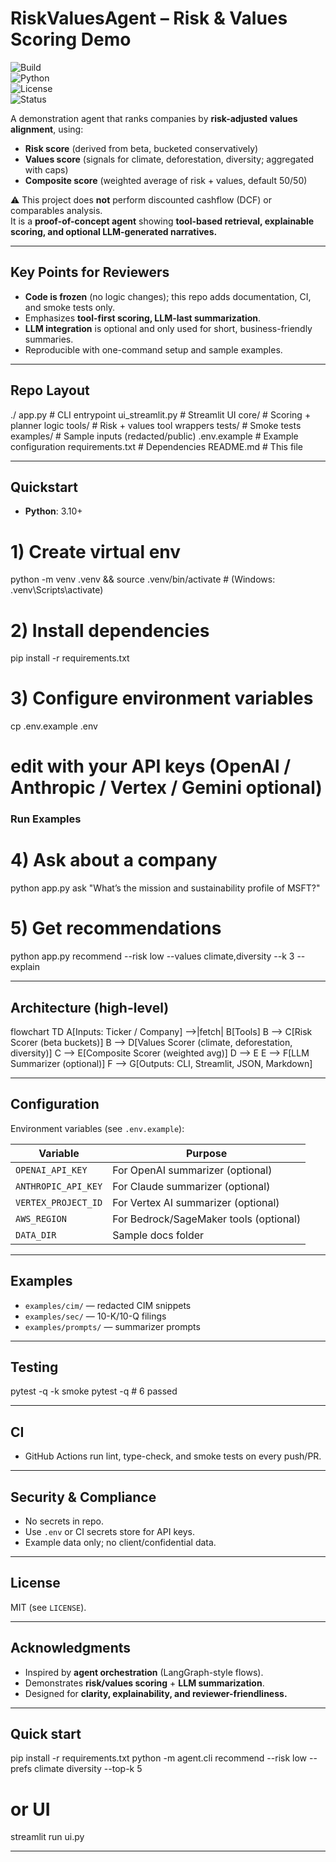 # RiskValuesAgent – Risk & Values Scoring Demo

![Build](https://img.shields.io/badge/CI-GitHub_Actions-informational)  
![Python](https://img.shields.io/badge/Python-3.10%2B-blue)  
![License](https://img.shields.io/badge/License-MIT-green)  
![Status](https://img.shields.io/badge/Status-Demo-lightgrey)  

A demonstration agent that ranks companies by **risk-adjusted values alignment**, using:  
- **Risk score** (derived from beta, bucketed conservatively)  
- **Values score** (signals for climate, deforestation, diversity; aggregated with caps)  
- **Composite score** (weighted average of risk + values, default 50/50)  

⚠️ This project does **not** perform discounted cashflow (DCF) or comparables analysis.  
It is a **proof-of-concept agent** showing **tool-based retrieval, explainable scoring, and optional LLM-generated narratives.**  

---

## Key Points for Reviewers
- **Code is frozen** (no logic changes); this repo adds documentation, CI, and smoke tests only.  
- Emphasizes **tool-first scoring, LLM-last summarization**.  
- **LLM integration** is optional and only used for short, business-friendly summaries.  
- Reproducible with one-command setup and sample examples.  

---

## Repo Layout
./
  app.py                # CLI entrypoint
  ui_streamlit.py       # Streamlit UI
  core/                 # Scoring + planner logic
  tools/                # Risk + values tool wrappers
  tests/                # Smoke tests
  examples/             # Sample inputs (redacted/public)
  .env.example          # Example configuration
  requirements.txt      # Dependencies
  README.md             # This file

---

## Quickstart
- **Python**: 3.10+  

# 1) Create virtual env
python -m venv .venv && source .venv/bin/activate  # (Windows: .venv\Scripts\activate)

# 2) Install dependencies
pip install -r requirements.txt

# 3) Configure environment variables
cp .env.example .env
# edit with your API keys (OpenAI / Anthropic / Vertex / Gemini optional)

### Run Examples
# 4) Ask about a company
python app.py ask "What’s the mission and sustainability profile of MSFT?"

# 5) Get recommendations
python app.py recommend --risk low --values climate,diversity --k 3 --explain

---

## Architecture (high-level)

flowchart TD
    A[Inputs: Ticker / Company] -->|fetch| B[Tools]
    B --> C[Risk Scorer (beta buckets)]
    B --> D[Values Scorer (climate, deforestation, diversity)]
    C --> E[Composite Scorer (weighted avg)]
    D --> E
    E --> F[LLM Summarizer (optional)]
    F --> G[Outputs: CLI, Streamlit, JSON, Markdown]

---

## Configuration

Environment variables (see `.env.example`):  

| Variable              | Purpose                                   |
|-----------------------|-------------------------------------------|
| `OPENAI_API_KEY`      | For OpenAI summarizer (optional)          |
| `ANTHROPIC_API_KEY`   | For Claude summarizer (optional)          |
| `VERTEX_PROJECT_ID`   | For Vertex AI summarizer (optional)       |
| `AWS_REGION`          | For Bedrock/SageMaker tools (optional)    |
| `DATA_DIR`            | Sample docs folder                        |

---

## Examples

- `examples/cim/` — redacted CIM snippets  
- `examples/sec/` — 10-K/10-Q filings  
- `examples/prompts/` — summarizer prompts  

---

## Testing
pytest -q -k smoke
pytest -q   # 6 passed

---

## CI
- GitHub Actions run lint, type-check, and smoke tests on every push/PR.  

---

## Security & Compliance
- No secrets in repo.  
- Use `.env` or CI secrets store for API keys.  
- Example data only; no client/confidential data.  

---

## License
MIT (see `LICENSE`).  

---

## Acknowledgments
- Inspired by **agent orchestration** (LangGraph-style flows).  
- Demonstrates **risk/values scoring** + **LLM summarization**.  
- Designed for **clarity, explainability, and reviewer-friendliness.**  

---

## Quick start
pip install -r requirements.txt
python -m agent.cli recommend --risk low --prefs climate diversity --top-k 5
# or UI
streamlit run ui.py

---

